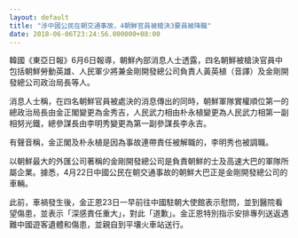 ```yaml
---
layout: default
title: "涉中國公民在朝交通事故，4朝鮮官員被槍決3要員被降職"
date: 2018-06-06T23:24:56.000000+08:00
---
```


韓國《東亞日報》6月6日報導，朝鮮內部消息人士透露，四名朝鮮被槍決官員中包括朝鮮勞動英雄、人民軍少將兼金剛開發總公司負責人黃英植（音譯）及金剛開發總公司政治局長等人。


消息人士稱，在四名朝鮮官員被處決的消息傳出的同時，朝鮮軍隊實權順位第一的總政治局長由金正閣變更為金秀吉，人民武力相由朴永植變更為人民武力相第一副相努光鐵，總參謀長由李明秀變更為第一副參謀長李永吉。


有聲音稱，金正閣及朴永植是因為事故連帶責任被解職的，李明秀也被調職。


以朝鮮最大的外匯公司著稱的金剛開發總公司是負責朝鮮的士及高速大巴的軍隊所屬企業。據悉，4月22日中國公民在朝交通事故的朝鮮大巴正是金剛開發總公司的車輛。


此前，車禍發生後，金正恩23日一早前往中國駐朝大使館表示慰問，並到醫院看望傷患，並表示「深感責任重大」，對此「道歉」。金正恩特別指示安排專列送返遇難中國遊客遺體和傷患，並親自到平壤火車站送行。

